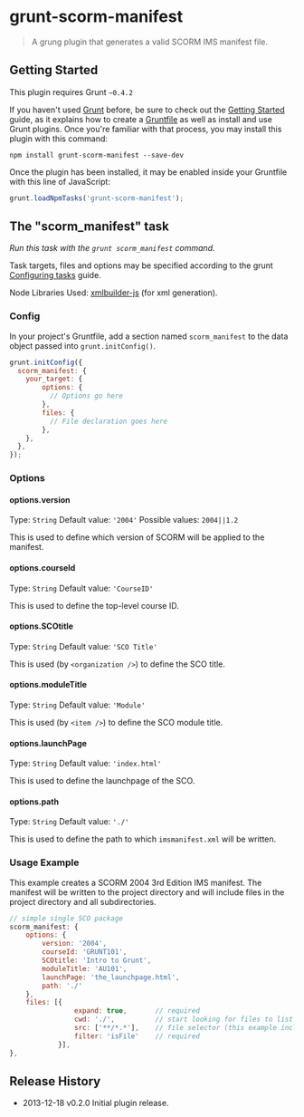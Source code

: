 # grunt-scorm-manifest

> A grung plugin that generates a valid SCORM IMS manifest file.

## Getting Started
This plugin requires Grunt `~0.4.2`

If you haven't used [Grunt](http://gruntjs.com/) before, be sure to check out the [Getting Started](http://gruntjs.com/getting-started) guide, as it explains how to create a [Gruntfile](http://gruntjs.com/sample-gruntfile) as well as install and use Grunt plugins. Once you're familiar with that process, you may install this plugin with this command:

```shell
npm install grunt-scorm-manifest --save-dev
```

Once the plugin has been installed, it may be enabled inside your Gruntfile with this line of JavaScript:

```js
grunt.loadNpmTasks('grunt-scorm-manifest');
```

## The "scorm_manifest" task

_Run this task with the `grunt scorm_manifest` command._

Task targets, files and options may be specified according to the grunt [Configuring tasks](http://gruntjs.com/configuring-tasks) guide.

Node Libraries Used:
[xmlbuilder-js](https://github.com/oozcitak/xmlbuilder-js) (for xml generation).

### Config

In your project's Gruntfile, add a section named `scorm_manifest` to the data object passed into `grunt.initConfig()`.

```js
grunt.initConfig({
  scorm_manifest: {
    your_target: {
		options: {
		  // Options go here
		},
		files: {
		  // File declaration goes here
		},
	},
  },
});
```

### Options

#### options.version
Type: `String`
Default value: `'2004'`
Possible values: `2004||1.2`

This is used to define which version of SCORM will be applied to the manifest.

#### options.courseId
Type: `String`
Default value: `'CourseID'`

This is used to define the top-level course ID.

#### options.SCOtitle
Type: `String`
Default value: `'SCO Title'`

This is used (by `<organization />`) to define the SCO title.

#### options.moduleTitle
Type: `String`
Default value: `'Module'`

This is used (by `<item />`) to define the SCO module title.

#### options.launchPage
Type: `String`
Default value: `'index.html'`

This is used to define the launchpage of the SCO.

#### options.path
Type: `String`
Default value: `'./'`

This is used to define the path to which `imsmanifest.xml` will be written.

### Usage Example

This example creates a SCORM 2004 3rd Edition IMS manifest. The manifest will be written to the project directory and will include files in the project directory and all subdirectories.

```js
// simple single SCO package
scorm_manifest: {
	options: {
		version: '2004',
		courseId: 'GRUNT101',
		SCOtitle: 'Intro to Grunt',
		moduleTitle: 'AU101',
		launchPage: 'the_launchpage.html',
		path: './'
	},
	files: [{
				expand: true,	 	// required
				cwd: './', 			// start looking for files to list in the same dir as Gruntfile 
				src: ['**/*.*'], 	// file selector (this example includes subdirectories)
				filter: 'isFile'	// required
			}],
},
```

## Release History
  * 2013-12-18   v0.2.0   Initial plugin release.